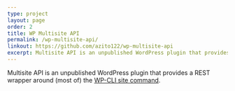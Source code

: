 ```yaml
---
type: project
layout: page
order: 2
title: WP Multisite API
permalink: /wp-multisite-api/
linkout: https://github.com/azito122/wp-multisite-api
excerpt: Multisite API is an unpublished WordPress plugin that provides a REST wrapper around (most of) the <a href="https://developer.wordpress.org/cli/commands/site/">WP-CLI site command</a>.
---
```

Multisite API is an unpublished WordPress plugin that provides a REST wrapper around (most of) the [WP-CLI site command](https://developer.wordpress.org/cli/commands/site/).